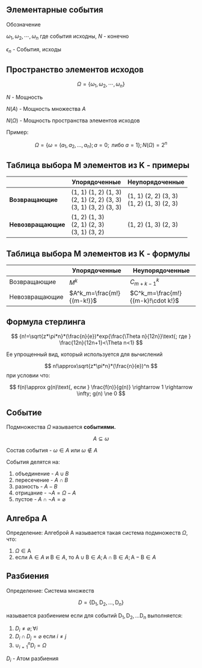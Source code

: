 ## Элементарные события

Обозначение 

$\omega_{1}, \omega_{2}, \cdots, \omega_{n}$  где cобытия исходны, ${N}$ - конечно

${ \epsilon_{n} }$ - События, исходы

## Пространство элементов исходов

$$
\Omega = \{ \omega_{1}, \omega_{2}, \cdots, \omega_{n} \}
$$

${N}$ - Мощность

$N(A)$ - Мощность множества $A$

$N(\Omega)$ - Мощность пространства элементов исходов

Пример:

$$
\Omega = \{ \omega=(a_1, a_2, \dots, a_n); a=0; \text{ либо } a=1\}; N(\Omega) = 2^n
$$

## Таблица выбора M элементов из K - примеры

|  | Упорядоченные | Неупорядоченные |
| ---- | ---- | ---- |
| **Возвращающие** | (1, 1) (1, 2) (1, 3)<br>(2, 1) (2, 2) (3, 3)<br>(3, 1) (3, 2) (3, 3) | (1, 1) (2, 2) (3, 3)<br>(1, 2) (1, 3) (2, 3) |
| **Невозвращающие** | (1, 2) (1, 3)<br>(2, 1) (2, 3)<br>(3, 1) (3, 2) | (1, 2) (1, 3) (2, 3) |

## Таблица выбора M элементов из K - формулы

|  | Упорядоченные | Неупорядоченные |
| ---- | ---- | ---- |
| Возвращающие | $M^k$ | $C^k_{m+k-1}$ |
| Невозвращающие | $A^k_m=\frac{m!}{(m-k!)}$ | $С^k_m=\frac{m!}{(m-k)!\cdot k!}$ |

## Формула стерлинга

$$
{n!=\sqrt{z*\pi*n}*(\frac{n}{e})*exp{\frac{\Theta n}{12n}}\text{; где } \frac{12n}{12n+1}<\Theta n<1}
$$

Ее упрощенный вид, который используется для вычислений

$$
n!\approx\sqrt{z*\pi*n}*(\frac{n}{e})^n
$$
при условии что:


$$
f(n)\approx g(n)\text{, если } \frac{f(n)}{g(n)} \rightarrow 1 \rightarrow \infty; g(n) \ne 0
$$

## Событие

Подмножества $\Omega$ называется **событиями.**

$$
A\subseteq \omega
$$

Состав события - $\omega \in A$ или $\omega \notin A$

События делятся на:
1. объединение - $A \cup B$
2. пересечение - $A \cap B$
3. разность - $A - B$
4. отрицание - $\neg A=\Omega-A$
5. пустое - $A \cap \neg A = \varnothing$

## Алгебра A

Определение: Алгеброй A называется такая система подмножеств $\Omega$, что:
1. $\Omega \in \text{A}$
2. если $\text{A} \in A$ и $\text{B} \in A$, то $\text{A} \cup \text{B} \in A; \text{A} \cap \text{B} \in A;\text{A} - \text{B} \in A$

## Разбиения

Определение: Cистема множеств

$$
D=\{\text{D}_1, \text{D}_2, \dots, \text{D}_n\}
$$

называется разбиением если для событий $\text{D}_1, \text{D}_2, \dots \text{D}_n$ выполняется:
1. $D_i \ne \varnothing; \forall i$
2. $D_i \cap D_j = \varnothing$ если $i \ne j$
3. $\cup_{i=1}^n D_i=\Omega$

$D_i$ - Атом разбиения